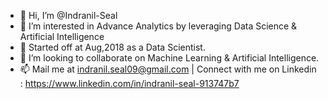 - 👋 Hi, I’m @Indranil-Seal
- 👀 I’m interested in Advance Analytics by leveraging Data Science & Artificial Intelligence
- 🌱 Started off at Aug,2018 as a Data Scientist. 
- 💞️ I’m looking to collaborate on Machine Learning & Artificial Intelligence.  
- 📫 Mail me at indranil.seal09@gmail.com | Connect with me on Linkedin : https://www.linkedin.com/in/indranil-seal-913747b7 

<!---
Indranil-Seal/Indranil-Seal is a ✨ special ✨ repository because its `README.md` (this file) appears on your GitHub profile.
You can click the Preview link to take a look at your changes.
--->
